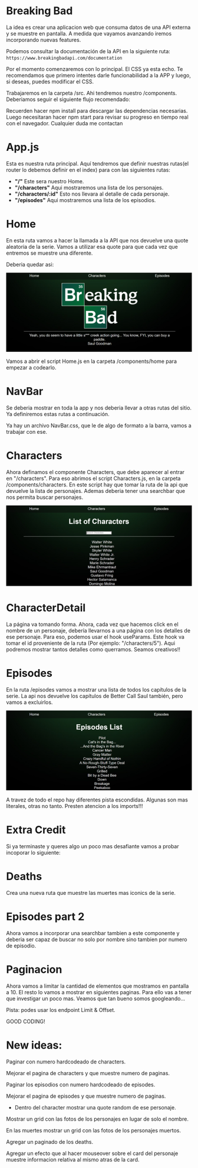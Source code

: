 # Breaking Bad

La idea es crear una aplicacion web que consuma datos de una API externa y se muestre en pantalla. A medida que vayamos avanzando iremos incorporando nuevas features.

Podemos consultar la documentación de la API en la siguiente ruta:
`https://www.breakingbadapi.com/documentation`

Por el momento comenzaremos con lo principal. El CSS ya esta echo. Te recomendamos que primero intentes darle funcionabilidad a la APP y luego, si deseas, puedes modificar el CSS.

Trabajaremos en la carpeta /src. Ahi tendremos nuestro /components. Deberiamos seguir el siguiente flujo recomendado:

Recuerden hacer npm install para descargar las dependencias necesarias. Luego necesitaran hacer npm start para revisar su progreso en tiempo real con el navegador. Cualquier duda me contactan


# App.js

Esta es nuestra ruta principal. Aquí tendremos que definir nuestras rutas(el router lo debemos definir en el index) para con las siguientes rutas:

- **"/"** Este sera nuestro Home.
- **"/characters"** Aqui mostraremos una lista de los personajes.
- **"/characters/:id"** Esto nos llevara al detalle de cada personaje.
- **"/episodes"** Aqui mostraremos una lista de los episodios.

# Home

En esta ruta vamos a hacer la llamada a la API que nos devuelve
una quote aleatoria de la serie. Vamos a utilizar esa quote para que cada vez que entremos se muestre una diferente.

Deberia quedar asi:

<p align="center">
  <img src="./img/Home.png" alt="Img" />
</p>

Vamos a abrir el script Home.js en la carpeta /components/home para empezar a codearlo.

# NavBar

Se deberia mostrar en toda la app y nos deberia llevar a otras rutas del sitio. Ya definiremos
estas rutas a continuación.

Ya hay un archivo NavBar.css, que le de algo de formato a la barra, vamos a trabajar con ese.

# Characters

Ahora definamos el componente Characters, que debe aparecer al entrar en "/characters". Para eso abrimos el script Characters.js, en la carpeta /components/characters. En este script hay que tomar la ruta de la api que devuelve la lista de personajes.
Ademas deberia tener una searchbar que nos permita buscar personajes.

<p align="center">
  <img src="./img/Characters.png" alt="Img" />
</p>

# CharacterDetail

La página va tomando forma. Ahora, cada vez que hacemos click en el nombre de un personaje, debería llevarnos a una página con los detalles de ese personaje. Para eso, podemos usar el hook useParams. Este hook va tomar el id proveniente de la ruta (Por ejemplo: "/characters/5").
Aqui podremos mostrar tantos detalles como querramos. Seamos creativos!!

# Episodes

En la ruta /episodes vamos a mostrar una lista de todos los capítulos de la serie.
La api nos devuelve los capítulos de Better Call Saul también, pero vamos a excluirlos.

<p align="center">
  <img src="./img/Episodes.png" alt="Img" />
</p>

A travez de todo el repo hay diferentes pista escondidas. Algunas son mas literales, otras no tanto. Presten atencion a los imports!!!

# Extra Credit

Si ya terminaste y queres algo un poco mas desafiante vamos a probar incoporar lo siguiente:

# Deaths

Crea una nueva ruta que muestre las muertes mas iconics de la serie.

# Episodes part 2

Ahora vamos a incorporar una searchbar tambien a este componente y deberia ser capaz de buscar no solo por nombre sino tambien por numero de episodio.

# Paginacion

Ahora vamos a limitar la cantidad de elementos que mostramos en pantalla a 10. El resto lo vamos a mostrar en siguientes paginas.
Para ello vas a tener que investigar un poco mas. Veamos que tan bueno somos googleando...

Pista: podes usar los endpoint Limit & Offset.

GOOD CODING!

# New ideas:

Paginar con numero hardcodeado de characters.

Mejorar el pagina de characters y que muestre numero de paginas.

Paginar los episodios con numero hardcodeado de episodes.

Mejorar el pagina de episodes y que muestre numero de paginas.

* Dentro del character mostrar una quote random de ese personaje.

Mostrar un grid con las fotos de los personajes en lugar de solo el nombre.

En las muertes mostrar un grid con las fotos de los personajes muertos.

Agregar un paginado de los deaths.

Agregar un efecto que al hacer mouseover sobre el card del personaje muestre informacion relativa al mismo atras de la card.

